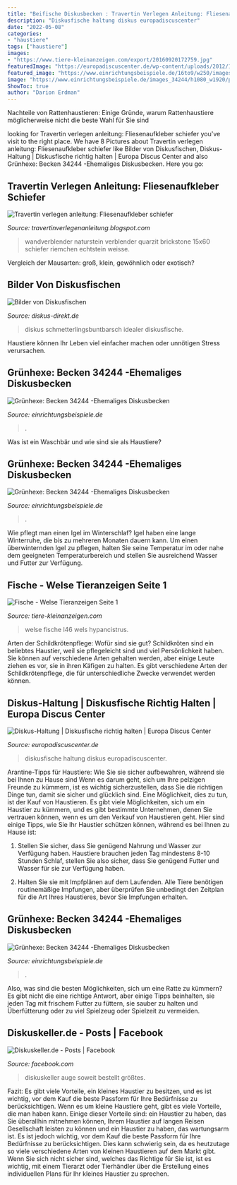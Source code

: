 ```yaml
---
title: "Beifische Diskusbecken : Travertin Verlegen Anleitung: Fliesenaufkleber Schiefer"
description: "Diskusfische haltung diskus europadiscuscenter"
date: "2022-05-08"
categories:
- "haustiere"
tags: ["haustiere"]
images:
- "https://www.tiere-kleinanzeigen.com/export/20160920172759.jpg"
featuredImage: "https://europadiscuscenter.de/wp-content/uploads/2012/10/Stefan_Gackenheimer_Diskusfische_1.jpg"
featured_image: "https://www.einrichtungsbeispiele.de/16to9/w250/images_34244/74bfdece7737f24e6fd4577bd67cb91c.jpg"
image: "https://www.einrichtungsbeispiele.de/images_34244/h1080_w1920/pflanzen-im-aquarium-becken-34244--ehemaliges-diskusbecken--__89854dd23c90a5c87bfeb992ccdde47b.jpg"
ShowToc: true
author: "Darion Erdman"
---
```



Nachteile von Rattenhaustieren: Einige Gründe, warum Rattenhaustiere möglicherweise nicht die beste Wahl für Sie sind

	

		
looking for Travertin verlegen anleitung: Fliesenaufkleber schiefer you've visit to the right place. We have 8 Pictures about Travertin verlegen anleitung: Fliesenaufkleber schiefer like Bilder von Diskusfischen, Diskus-Haltung | Diskusfische richtig halten | Europa Discus Center and also Grünhexe: Becken 34244 -Ehemaliges Diskusbecken. Here you go:
		
    
## Travertin Verlegen Anleitung: Fliesenaufkleber Schiefer

<img loading=lazy src="https://lh3.googleusercontent.com/proxy/YBYnVIMAD7DL5ZXTvDo-lIy9DBHflXaAU00ljV8zfcmCo4kMXqq6zLJNTlJY2DR0WHRvHUzbrfnMotcHCBNHGKKDyL4-ZtY3HrD0_hqsOyB9UIGamA=w1200-h630-p-k-no-nu" onerror="this.onerror=null;this.src='https://tse2.mm.bing.net/th?id=OIP.ILdUZA7grccaHSdPputrdQAAAA&amp;pid=15.1';" alt="Travertin verlegen anleitung: Fliesenaufkleber schiefer">

_Source: travertinverlegenanleitung.blogspot.com_

>wandverblender naturstein verblender quarzit brickstone 15x60 schiefer riemchen echtstein weisse. 

	

Vergleich der Mausarten: groß, klein, gewöhnlich oder exotisch?

    
## Bilder Von Diskusfischen

<img loading=lazy src="https://diskus-direkt.de/images/Schmetterlingsbuntbarsch.jpg" onerror="this.onerror=null;this.src='https://tse4.mm.bing.net/th?id=OIP.nY2OKHHBxt_yFVv3w1BMgAHaEK&amp;pid=15.1';" alt="Bilder von Diskusfischen">

_Source: diskus-direkt.de_

>diskus schmetterlingsbuntbarsch idealer diskusfische. 

	

Haustiere können Ihr Leben viel einfacher machen oder unnötigen Stress verursachen.

    
## Grünhexe: Becken 34244 -Ehemaliges Diskusbecken

<img loading=lazy src="https://www.einrichtungsbeispiele.de/images_34244/h1080_w1920/pflanzen-im-aquarium-becken-34244--ehemaliges-diskusbecken--__c588d54ecd29fe33f5c353fb25086acd.jpg" onerror="this.onerror=null;this.src='https://tse2.mm.bing.net/th?id=OIP.-FDOPJcnb9iTGvw6FDlPIgHaFj&amp;pid=15.1';" alt="Grünhexe: Becken 34244 -Ehemaliges Diskusbecken">

_Source: einrichtungsbeispiele.de_

>. 

	

Was ist ein Waschbär und wie sind sie als Haustiere?

    
## Grünhexe: Becken 34244 -Ehemaliges Diskusbecken

<img loading=lazy src="https://www.einrichtungsbeispiele.de/images_34244/h1080_w1920/pflanzen-im-aquarium-becken-34244--ehemaliges-diskusbecken--__89854dd23c90a5c87bfeb992ccdde47b.jpg" onerror="this.onerror=null;this.src='https://tse1.mm.bing.net/th?id=OIP.SpmsGEZSmW0pwb2CJ-smhgHaFj&amp;pid=15.1';" alt="Grünhexe: Becken 34244 -Ehemaliges Diskusbecken">

_Source: einrichtungsbeispiele.de_

>. 

	

Wie pflegt man einen Igel im Winterschlaf?
Igel haben eine lange Winterruhe, die bis zu mehreren Monaten dauern kann. Um einen überwinternden Igel zu pflegen, halten Sie seine Temperatur im oder nahe dem geeigneten Temperaturbereich und stellen Sie ausreichend Wasser und Futter zur Verfügung.

    
## Fische - Welse Tieranzeigen Seite 1

<img loading=lazy src="https://www.tiere-kleinanzeigen.com/export/20160920172759.jpg" onerror="this.onerror=null;this.src='https://tse2.mm.bing.net/th?id=OIP.ox7ulNjvuQMu9Fev3Ol4rQHaDi&amp;pid=15.1';" alt="Fische - Welse Tieranzeigen Seite 1">

_Source: tiere-kleinanzeigen.com_

>welse fische l46 wels hypancistrus. 

	

Arten der Schildkrötenpflege: Wofür sind sie gut?
Schildkröten sind ein beliebtes Haustier, weil sie pflegeleicht sind und viel Persönlichkeit haben. Sie können auf verschiedene Arten gehalten werden, aber einige Leute ziehen es vor, sie in ihren Käfigen zu halten. Es gibt verschiedene Arten der Schildkrötenpflege, die für unterschiedliche Zwecke verwendet werden können.

    
## Diskus-Haltung | Diskusfische Richtig Halten | Europa Discus Center

<img loading=lazy src="https://europadiscuscenter.de/wp-content/uploads/2012/10/Stefan_Gackenheimer_Diskusfische_1.jpg" onerror="this.onerror=null;this.src='https://tse3.mm.bing.net/th?id=OIP.2Sa5FEsKTeNnDgnXnph4lwHaEK&amp;pid=15.1';" alt="Diskus-Haltung | Diskusfische richtig halten | Europa Discus Center">

_Source: europadiscuscenter.de_

>diskusfische haltung diskus europadiscuscenter. 

	

Arantine-Tipps für Haustiere: Wie Sie sie sicher aufbewahren, während sie bei Ihnen zu Hause sind
Wenn es darum geht, sich um Ihre pelzigen Freunde zu kümmern, ist es wichtig sicherzustellen, dass Sie die richtigen Dinge tun, damit sie sicher und glücklich sind. Eine Möglichkeit, dies zu tun, ist der Kauf von Haustieren. Es gibt viele Möglichkeiten, sich um ein Haustier zu kümmern, und es gibt bestimmte Unternehmen, denen Sie vertrauen können, wenn es um den Verkauf von Haustieren geht. Hier sind einige Tipps, wie Sie Ihr Haustier schützen können, während es bei Ihnen zu Hause ist:
1) Stellen Sie sicher, dass Sie genügend Nahrung und Wasser zur Verfügung haben. Haustiere brauchen jeden Tag mindestens 8-10 Stunden Schlaf, stellen Sie also sicher, dass Sie genügend Futter und Wasser für sie zur Verfügung haben.

2) Halten Sie sie mit Impfplänen auf dem Laufenden. Alle Tiere benötigen routinemäßige Impfungen, aber überprüfen Sie unbedingt den Zeitplan für die Art Ihres Haustieres, bevor Sie Impfungen erhalten.

    
## Grünhexe: Becken 34244 -Ehemaliges Diskusbecken

<img loading=lazy src="https://www.einrichtungsbeispiele.de/16to9/w250/images_34244/74bfdece7737f24e6fd4577bd67cb91c.jpg" onerror="this.onerror=null;this.src='https://tse1.mm.bing.net/th?id=OIP.3GaqoPNS0lSh4-XamTpU_QAAAA&amp;pid=15.1';" alt="Grünhexe: Becken 34244 -Ehemaliges Diskusbecken">

_Source: einrichtungsbeispiele.de_

>. 

	

Also, was sind die besten Möglichkeiten, sich um eine Ratte zu kümmern? Es gibt nicht die eine richtige Antwort, aber einige Tipps beinhalten, sie jeden Tag mit frischem Futter zu füttern, sie sauber zu halten und Überfütterung oder zu viel Spielzeug oder Spielzeit zu vermeiden.

    
## Diskuskeller.de - Posts | Facebook

<img loading=lazy src="https://lookaside.fbsbx.com/lookaside/crawler/media/?media_id=2843878788987002" onerror="this.onerror=null;this.src='https://tse4.mm.bing.net/th?id=OIP.Yl9hZzO1TCTfvn_1Zd-IzAAAAA&amp;pid=15.1';" alt="Diskuskeller.de - Posts | Facebook">

_Source: facebook.com_

>diskuskeller auge soweit bestellt größtes. 

	

Fazit: Es gibt viele Vorteile, ein kleines Haustier zu besitzen, und es ist wichtig, vor dem Kauf die beste Passform für Ihre Bedürfnisse zu berücksichtigen.
Wenn es um kleine Haustiere geht, gibt es viele Vorteile, die man haben kann. Einige dieser Vorteile sind: ein Haustier zu haben, das Sie überallhin mitnehmen können, Ihrem Haustier auf langen Reisen Gesellschaft leisten zu können und ein Haustier zu haben, das wartungsarm ist. Es ist jedoch wichtig, vor dem Kauf die beste Passform für Ihre Bedürfnisse zu berücksichtigen. Dies kann schwierig sein, da es heutzutage so viele verschiedene Arten von kleinen Haustieren auf dem Markt gibt. Wenn Sie sich nicht sicher sind, welches das Richtige für Sie ist, ist es wichtig, mit einem Tierarzt oder Tierhändler über die Erstellung eines individuellen Plans für Ihr kleines Haustier zu sprechen.

